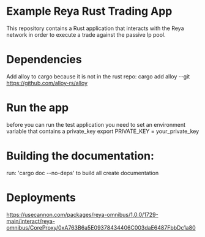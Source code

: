 # Example Reya Rust Trading App

This repository contains a Rust application that interacts with the Reya network in order to execute a trade against the passive lp pool.

# Dependencies
Add alloy to cargo because it is not in the rust repo: cargo add alloy --git https://github.com/alloy-rs/alloy

# Run the app
before you can run the test application you need to set an environment variable that contains a private_key
export PRIVATE_KEY = your_private_key

# Building the documentation:
 run: 'cargo doc --no-deps' to build all create documentation

# Deployments

https://usecannon.com/packages/reya-omnibus/1.0.0/1729-main/interact/reya-omnibus/CoreProxy/0xA763B6a5E09378434406C003daE6487FbbDc1a80